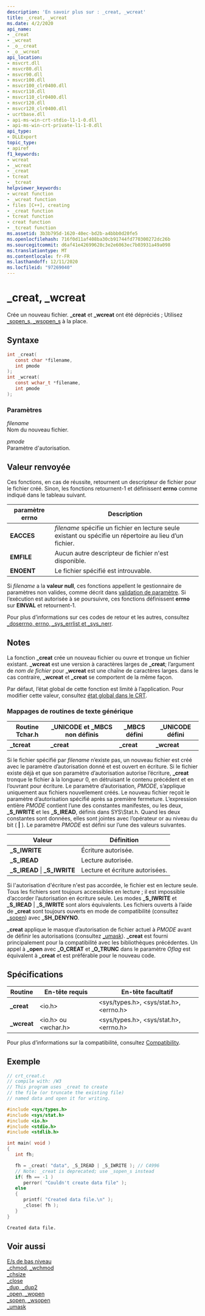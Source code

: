```yaml
---
description: 'En savoir plus sur : _creat, _wcreat'
title: _creat, _wcreat
ms.date: 4/2/2020
api_name:
- _creat
- _wcreat
- _o__creat
- _o__wcreat
api_location:
- msvcrt.dll
- msvcr80.dll
- msvcr90.dll
- msvcr100.dll
- msvcr100_clr0400.dll
- msvcr110.dll
- msvcr110_clr0400.dll
- msvcr120.dll
- msvcr120_clr0400.dll
- ucrtbase.dll
- api-ms-win-crt-stdio-l1-1-0.dll
- api-ms-win-crt-private-l1-1-0.dll
api_type:
- DLLExport
topic_type:
- apiref
f1_keywords:
- wcreat
- _wcreat
- _creat
- tcreat
- _tcreat
helpviewer_keywords:
- wcreat function
- _wcreat function
- files [C++], creating
- _creat function
- tcreat function
- creat function
- _tcreat function
ms.assetid: 3b3b795d-1620-40ec-bd2b-a4bbb0d20fe5
ms.openlocfilehash: 716f0d11af408ba30cb91744fd770300272dc26b
ms.sourcegitcommit: d6af41e42699628c3e2e6063ec7b03931a49a098
ms.translationtype: MT
ms.contentlocale: fr-FR
ms.lasthandoff: 12/11/2020
ms.locfileid: "97269040"
---
```

# <a name="_creat-_wcreat"></a>_creat, _wcreat

Crée un nouveau fichier. **_creat** et **_wcreat** ont été dépréciés ; Utilisez [_sopen_s, _wsopen_s](sopen-s-wsopen-s.md) à la place.

## <a name="syntax"></a>Syntaxe

```C
int _creat(
   const char *filename,
   int pmode
);
int _wcreat(
   const wchar_t *filename,
   int pmode
);
```

### <a name="parameters"></a>Paramètres

*filename*<br/>
Nom du nouveau fichier.

*pmode*<br/>
Paramètre d'autorisation.

## <a name="return-value"></a>Valeur renvoyée

Ces fonctions, en cas de réussite, retournent un descripteur de fichier pour le fichier créé. Sinon, les fonctions retournent-1 et définissent **errno** comme indiqué dans le tableau suivant.

|paramètre **errno**|Description|
|---------------------|-----------------|
|**EACCES**|*filename* spécifie un fichier en lecture seule existant ou spécifie un répertoire au lieu d’un fichier.|
|**EMFILE**|Aucun autre descripteur de fichier n'est disponible.|
|**ENOENT**|Le fichier spécifié est introuvable.|

Si *filename* a la **valeur null**, ces fonctions appellent le gestionnaire de paramètres non valides, comme décrit dans [validation de paramètre](../../c-runtime-library/parameter-validation.md). Si l’exécution est autorisée à se poursuivre, ces fonctions définissent **errno** sur **EINVAL** et retournent-1.

Pour plus d’informations sur ces codes de retour et les autres, consultez [_doserrno, errno, _sys_errlist et _sys_nerr](../../c-runtime-library/errno-doserrno-sys-errlist-and-sys-nerr.md).

## <a name="remarks"></a>Notes

La fonction **_creat** crée un nouveau fichier ou ouvre et tronque un fichier existant. **_wcreat** est une version à caractères larges de **_creat**; l’argument de *nom de fichier* pour **_wcreat** est une chaîne de caractères larges. dans le cas contraire, **_wcreat** et **_creat** se comportent de la même façon.

Par défaut, l’état global de cette fonction est limité à l’application. Pour modifier cette valeur, consultez [état global dans le CRT](../global-state.md).

### <a name="generic-text-routine-mappings"></a>Mappages de routines de texte générique

|Routine Tchar.h|_UNICODE et _MBCS non définis|_MBCS défini|_UNICODE défini|
|---------------------|--------------------------------------|--------------------|-----------------------|
|**_tcreat**|**_creat**|**_creat**|**_wcreat**|

Si le fichier spécifié par *filename* n’existe pas, un nouveau fichier est créé avec le paramètre d’autorisation donné et est ouvert en écriture. Si le fichier existe déjà et que son paramètre d’autorisation autorise l’écriture, **_creat** tronque le fichier à la longueur 0, en détruisant le contenu précédent et en l’ouvrant pour écriture. Le paramètre d’autorisation, *PMODE*, s’applique uniquement aux fichiers nouvellement créés. Le nouveau fichier reçoit le paramètre d’autorisation spécifié après sa première fermeture. L’expression entière *PMODE* contient l’une des constantes manifestes, ou les deux, **_S_IWRITE** et les **_S_IREAD**, définis dans SYS\Stat.h. Quand les deux constantes sont données, elles sont jointes avec l’opérateur or au niveau du bit ( **&#124;** ). Le paramètre *PMODE* est défini sur l’une des valeurs suivantes.

|Valeur|Définition|
|-----------|----------------|
|**_S_IWRITE**|Écriture autorisée.|
|**_S_IREAD**|Lecture autorisée.|
|**_S_IREAD** &#124; **_S_IWRITE**|Lecture et écriture autorisées.|

Si l'autorisation d'écriture n'est pas accordée, le fichier est en lecture seule. Tous les fichiers sont toujours accessibles en lecture ; il est impossible d’accorder l’autorisation en écriture seule. Les modes **_S_IWRITE** et **_S_IREAD**  |  **_S_IWRITE** sont alors équivalents. Les fichiers ouverts à l’aide de **_creat** sont toujours ouverts en mode de compatibilité (consultez [_sopen](sopen-wsopen.md)) avec **_SH_DENYNO**.

**_creat** applique le masque d’autorisation de fichier actuel à *PMODE* avant de définir les autorisations (consultez [_umask](umask.md)). **_creat** est fourni principalement pour la compatibilité avec les bibliothèques précédentes. Un appel à **_open** avec **_O_CREAT** et **_O_TRUNC** dans le paramètre *Oflag* est équivalent à **_creat** et est préférable pour le nouveau code.

## <a name="requirements"></a>Spécifications

|Routine|En-tête requis|En-tête facultatif|
|-------------|---------------------|---------------------|
|**_creat**|\<io.h>|\<sys/types.h>, \<sys/stat.h>, \<errno.h>|
|**_wcreat**|\<io.h> ou \<wchar.h>|\<sys/types.h>, \<sys/stat.h>, \<errno.h>|

Pour plus d’informations sur la compatibilité, consultez [Compatibility](../../c-runtime-library/compatibility.md).

## <a name="example"></a>Exemple

```C
// crt_creat.c
// compile with: /W3
// This program uses _creat to create
// the file (or truncate the existing file)
// named data and open it for writing.

#include <sys/types.h>
#include <sys/stat.h>
#include <io.h>
#include <stdio.h>
#include <stdlib.h>

int main( void )
{
   int fh;

   fh = _creat( "data", _S_IREAD | _S_IWRITE ); // C4996
   // Note: _creat is deprecated; use _sopen_s instead
   if( fh == -1 )
      perror( "Couldn't create data file" );
   else
   {
      printf( "Created data file.\n" );
      _close( fh );
   }
}
```

```Output
Created data file.
```

## <a name="see-also"></a>Voir aussi

[E/s de bas niveau](../../c-runtime-library/low-level-i-o.md)<br/>
[_chmod, _wchmod](chmod-wchmod.md)<br/>
[_chsize](chsize.md)<br/>
[_close](close.md)<br/>
[_dup, _dup2](dup-dup2.md)<br/>
[_open, _wopen](open-wopen.md)<br/>
[_sopen, _wsopen](sopen-wsopen.md)<br/>
[_umask](umask.md)<br/>
